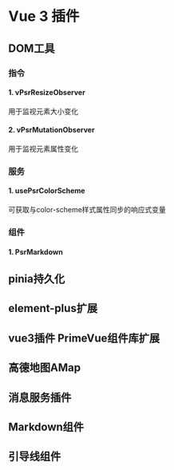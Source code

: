 # Vue 3 插件

## DOM工具

### 指令

#### 1. vPsrResizeObserver

用于监视元素大小变化

#### 2. vPsrMutationObserver

用于监视元素属性变化

### 服务

#### 1. usePsrColorScheme

可获取与color-scheme样式属性同步的响应式变量

### 组件

#### 1. PsrMarkdown

## pinia持久化

## element-plus扩展

## vue3插件 PrimeVue组件库扩展

## 高德地图AMap

## 消息服务插件

## Markdown组件

## 引导线组件